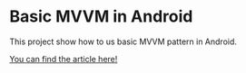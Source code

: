 # Basic MVVM in Android

This project show how to us basic MVVM pattern in Android.

[You can find the article here!](https://hexgecko.com/blog/basic-mvvm-in-android)

